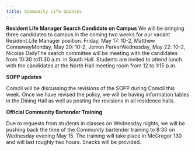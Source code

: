 ```yaml
---
title: Community Life Updates
---
```

**Resident Life Manager Search Candidate on Campus**
We will be bringing three candidates to campus in the coming two weeks for our vacant Resident Life Manager position. Friday, May 17: 10-2, Matthew ConnawayMonday, May 20: 10-2, Jerron ParkerWednesday, May 22: 10-2, Nicolas DailyThe search committee will be meeting with the candidates from 10:30 to11:30 a.m. in South Hall. Students are invited to attend lunch with the candidates at the North Hall meeting room from 12 to 1:15 p.m.

**SOPP updates**

Comcil will be discussing the revisions of the SOPP during Comcil this week. Once we have revised the policy, we will be having information tables in the Dining Hall as well as posting the revisions in all residence halls.

**Official Community Bartender Training**

Due to requests from students in classes on Wednesday nights, we will be pushing back the time of the Community bartender training to 8:30 on Wednesday evening May 15. The training will take place in McGregor 130 and will last roughly two hours. Snacks will be provided.
